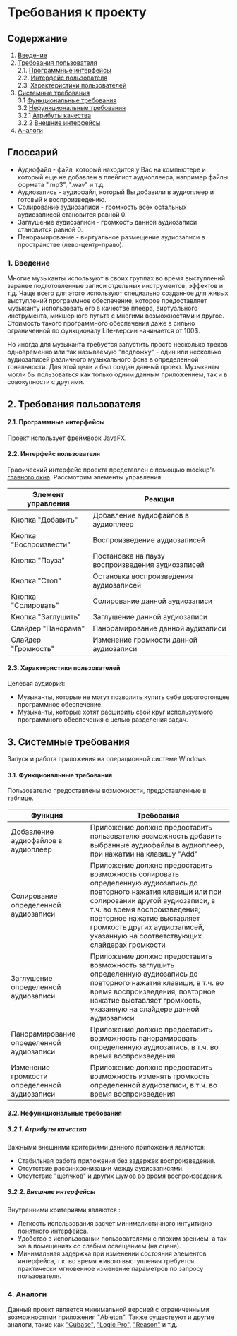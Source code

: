 # Требования к проекту
## Содержание
1. [Введение](#1)
2. [Требования пользователя](#2) <br>
  2.1. [Программные интерфейсы](#2.1) <br>
  2.2. [Интерфейс пользователя](#2.2) <br>
  2.3. [Характеристики пользователей](#2.3) <br>
3. [Системные требования](#3.) <br>
  3.1 [Функциональные требования](#3.1) <br>
  3.2 [Нефункциональные требования](#3.2) <br>
     3.2.1 [Атрибуты качества](#3.2.1) <br>
     3.2.2 [Внешние интерфейсы](#3.2.2) <br>
4. [Аналоги](#4) <br>

## Глоссарий
* Аудиофайл - файл, который находится у Вас на компьютере и который еще не добавлен в плейлист аудиоплеера, например файлы формата ".mp3", ".wav" и т.д.
* Аудиозапись - аудиофайл, который Вы добавили в аудиоплеер и готовый к воспроизведению.
* Солирование аудиозаписи - громкость всех остальных аудиозаписей становится равной 0.
* Заглушение аудиозаписи - громкость данной аудиозаписи становится равной 0.
* Панорамирование - виртуальное размещение аудиозаписи в пространстве (лево-центр-право).
  
### 1. Введение <a name="1"></a>
Многие музыканты используют в своих группах во время выступлений заранее подготовленные записи отдельных инструментов, эффектов и т.д. Чаще всего для этого используют специально созданное для живых выступлений программное обеспечение, которое предоставляет музыканту использовать его в качестве плеера, виртуального инструмента, микшерного пульта с многими возможностями и другое. Стоимость такого программного обеспечения даже в сильно ограниченной по функционалу Lite-версии начинается от 100$. 

Но иногда для музыканта требуется запустить просто несколько треков одновременно или так называемую "подложку" - один или несколько аудиозаписей различного музыкального фона в определенной тональности. Для этой цели и был создан данный проект. Музыканты могли бы пользоваться как только одним данным приложением, так и в совокупности с другими.

## 2. Требования пользователя <a name="2"></a>
#### 2.1. Программные интерфейсы <a name="2.1"></a>
Проект использует фреймворк JavaFX.
#### 2.2. Интерфейс пользователя <a name="2.2"></a>
Графический интерфейс проекта представлен с помощью mockup'a [главного окна](https://github.com/Studenich/M-Player/blob/master/Docs/Project%20Documentation/Mockup.png).
Рассмотрим элементы управления:

Элемент управления | Реакция
--- | ---
Кнопка "Добавить"  | Добавление аудиофайлов в аудиоплеер
Кнопка "Воспроизвести" | Воспроизведение аудиозаписей
Кнопка "Пауза" | Постановка на паузу воспроизведения аудиозаписей
Кнопка "Стоп" | Остановка воспроизведения аудиозаписей
Кнопка "Солировать" | Солирование данной аудиозаписи
Кнопка "Заглушить" | Заглушение данной аудиозаписи
Слайдер "Панорама" | Панорамирование данной аудизаписи
Слайдер "Громкость" | Изменение громкости данной аудиозаписи

#### 2.3. Характеристики пользователей <a name="2.3"></a>
Целевая аудиория:
* Музыканты, которые не могут позволить купить себе дорогостоящее программное обеспечение.
* Музыканты, которые хотят расширить свой круг используемого программного обеспечения с целью разделения задач.

## 3. Системные требования <a name="3"></a>
Запуск и работа приложения на операционной системе Windows.
#### 3.1. Функциональные требования <a name="3.1"></a>
Пользователю предоставлены возможности, предоставленные в таблице.

Функция | Требования
--- | ---
Добавление аудиофайлов в аудиоплеер | Приложение должно предоставить пользователю возможность добавить выбранные аудиофайлы в аудиоплеер, при нажатии на клавишу "Add"
Солирование определенной аудиозаписи | Приложение должно предоставить возможность солировать определенную аудиозапись до повторного нажатия клавиши или при солировании другой аудиозаписи, в т.ч. во время воспроизведения; повторное нажатие выставляет громкость других аудиозаписей, указанную на соответствующих слайдерах громкости
Заглушение определенной аудиозаписи | Приложение должно предоставить возможность заглушить определенную аудиозапись до повторного нажатия клавиши, в т.ч. во время воспроизведения; повторное нажатие выставляет громкость, указанную на слайдере данной аудиозаписи
Панорамирование определенной аудиозаписи | Приложение должно предоставить возможность панорамировать определенную аудиозапись, в т.ч. во время воспроизведения
Изменение громкости определенной аудиозаписи | Приложение должно предоставить возможность изменять громкость определенной аудиозаписи, в т.ч. во время воспроизведения

#### 3.2. Нефункциональные требования <a name="3.2"></a>
  ##### 3.2.1. Атрибуты качества <a name="3.2.1"></a>
  Важными внешними критериями данного приложения являются: 
  * Cтабильная работа приложения без задержек воспроизведения.
  * Отсутствие рассинхронизации между аудиозаписями.
  * Отсутствие "щелчков" и других шумов во время воспроизведения.
  ##### 3.2.2. Внешние интерфейсы <a name="3.2.2"></a>
  Внутренними критериями являются : 
  * Легкость использования засчет минималистичного интуитивно понятного интерфейса.
  * Удобство в использовании пользователями с плохим зрением, а так же в помещениях со слабым освещением (на сцене).
  * Минимальная задержка при изменении состояния элементов интерфейса, т.к. во время живого выступления требуется практически мгновенное изменение параметров по запросу пользователя.

### 4. Аналоги <a name="4"></a>
Данный проект является минимальной версией с ограниченными возможностями приложения ["Ableton"](https://www.ableton.com). Также существуют и другие аналоги, такие как ["Cubase"](https://www.steinberg.net/en/products/cubase/start.html), ["Logic Pro"](https://www.apple.com/logic-pro/), ["Reason"](https://www.propellerheads.se/en/reason) и т.д.
